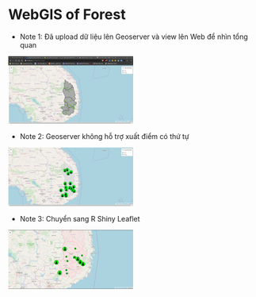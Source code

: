 # WebGIS of Forest
+ Note 1: Đã upload dữ liệu lên Geoserver và view lên Web để nhìn tổng quan
<img src="img/Note_1.png" width="50%">

+ Note 2: Geoserver không hỗ trợ xuất điểm có thứ tự
<img src="img/Note_2.png" width="50%">

+ Note 3: Chuyển sang R Shiny Leaflet
<img src="img/Note_3.png" width="50%">
